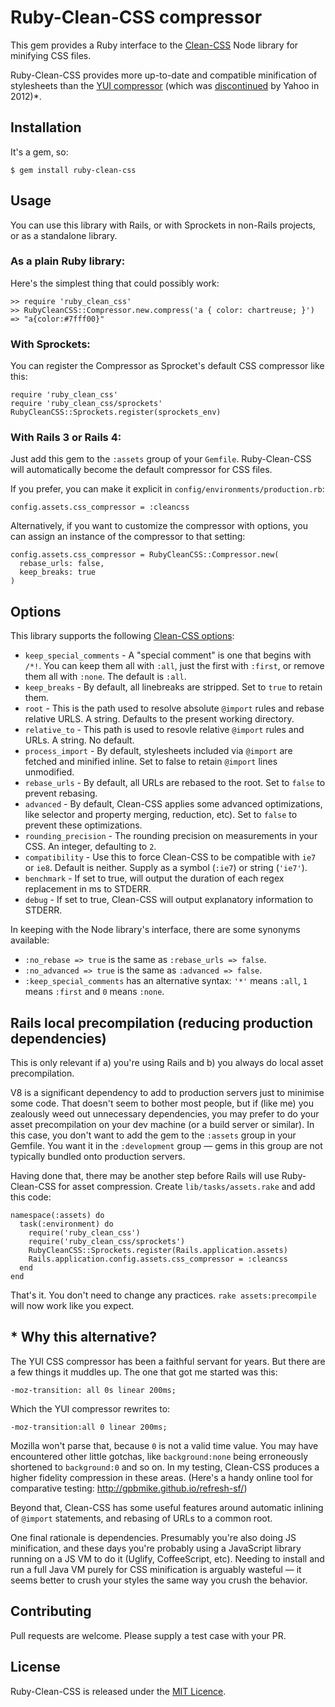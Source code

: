 # Ruby-Clean-CSS compressor

This gem provides a Ruby interface to the
[Clean-CSS](https://github.com/GoalSmashers/clean-css) Node library for
minifying CSS files.

Ruby-Clean-CSS provides more up-to-date and compatible minification of
stylesheets than the [YUI
compressor](https://github.com/sstephenson/ruby-yui-compressor) (which was
[discontinued](http://www.yuiblog.com/blog/2012/10/16/state-of-yui-compressor)
by Yahoo in 2012)\*.


## Installation

It's a gem, so:

    $ gem install ruby-clean-css


## Usage

You can use this library with Rails, or with Sprockets in non-Rails projects,
or as a standalone library.


### As a plain Ruby library:

Here's the simplest thing that could possibly work:

    >> require 'ruby_clean_css'
    >> RubyCleanCSS::Compressor.new.compress('a { color: chartreuse; }')
    => "a{color:#7fff00}"


### With Sprockets:

You can register the Compressor as Sprocket's default CSS compressor like this:

    require 'ruby_clean_css'
    require 'ruby_clean_css/sprockets'
    RubyCleanCSS::Sprockets.register(sprockets_env)


### With Rails 3 or Rails 4:

Just add this gem to the `:assets` group of your `Gemfile`. Ruby-Clean-CSS
will automatically become the default compressor for CSS files.

If you prefer, you can make it explicit in `config/environments/production.rb`:

    config.assets.css_compressor = :cleancss

Alternatively, if you want to customize the compressor with options,
you can assign an instance of the compressor to that setting:

    config.assets.css_compressor = RubyCleanCSS::Compressor.new(
      rebase_urls: false,
      keep_breaks: true
    )


## Options

This library supports the following [Clean-CSS
options](https://github.com/GoalSmashers/clean-css#how-to-use-clean-css-programmatically):

- `keep_special_comments` - A "special comment" is one that begins with `/*!`.
    You can keep them all with `:all`, just the first with `:first`, or
    remove them all with `:none`. The default is `:all`.
- `keep_breaks` - By default, all linebreaks are stripped. Set to `true` to
    retain them.
- `root` - This is the path used to resolve absolute `@import` rules and rebase
    relative URLS. A string. Defaults to the present working directory.
- `relative_to` - This path is used to resovle relative `@import` rules and
    URLs. A string. No default.
- `process_import` - By default, stylesheets included via `@import` are fetched
    and minified inline. Set to false to retain `@import` lines unmodified.
- `rebase_urls` - By default, all URLs are rebased to the root. Set to `false`
    to prevent rebasing.
- `advanced` - By default, Clean-CSS applies some advanced optimizations,
    like selector and property merging, reduction, etc). Set to `false` to
    prevent these optimizations.
- `rounding_precision` - The rounding precision on measurements in your CSS.
    An integer, defaulting to `2`.
- `compatibility` - Use this to force Clean-CSS to be compatible with `ie7`
    or `ie8`. Default is neither. Supply as a symbol (`:ie7`) or
    string (`'ie7'`).
- `benchmark` - If set to true, will output the duration of each regex
    replacement in ms to STDERR.
- `debug` - If set to true, Clean-CSS will output explanatory information
    to STDERR.

In keeping with the Node library's interface, there are some synonyms available:

- `:no_rebase => true` is the same as `:rebase_urls => false`.
- `:no_advanced => true` is the same as `:advanced => false`.
- `:keep_special_comments` has an alternative syntax: `'*'` means  `:all`,
    `1` means `:first` and `0` means `:none`.


## Rails local precompilation (reducing production dependencies)

This is only relevant if a) you're using Rails and b) you always do local
asset precompilation.

V8 is a significant dependency to add to production servers just to
minimise some code. That doesn't seem to bother most people, but if (like me)
you zealously weed out unnecessary dependencies, you may prefer to do
your asset precompilation on your dev machine (or a build server or similar).
In this case, you don't want to add the gem to the `:assets` group in your
Gemfile. You want it in the `:development` group — gems in this group are
not typically bundled onto production servers.

Having done that, there may be another step before Rails will use
Ruby-Clean-CSS for asset compression. Create `lib/tasks/assets.rake` and
add this code:

    namespace(:assets) do
      task(:environment) do
        require('ruby_clean_css')
        require('ruby_clean_css/sprockets')
        RubyCleanCSS::Sprockets.register(Rails.application.assets)
        Rails.application.config.assets.css_compressor = :cleancss
      end
    end

That's it. You don't need to change any practices. `rake assets:precompile`
will now work like you expect.


## \* Why this alternative?

The YUI CSS compressor has been a faithful servant for years. But there are
a few things it muddles up. The one that got me started was this:

    -moz-transition: all 0s linear 200ms;

Which the YUI compressor rewrites to:

    -moz-transition:all 0 linear 200ms;

Mozilla won't parse that, because `0` is not a valid time value. You may have
encountered other little gotchas, like `background:none` being erroneously
shortened to `background:0` and so on. In my testing, Clean-CSS produces a
higher fidelity compression in these areas. (Here's a handy online tool for
comparative testing: http://gpbmike.github.io/refresh-sf/)

Beyond that, Clean-CSS has some useful features around automatic inlining of
`@import` statements, and rebasing of URLs to a common root.

One final rationale is dependencies. Presumably you're also doing JS
minification, and these days you're probably using a JavaScript library
running on a JS VM to do it (Uglify, CoffeeScript, etc). Needing to install
and run a full Java VM purely for CSS minification is arguably wasteful —
it seems better to crush your styles the same way you crush the behavior.


## Contributing

Pull requests are welcome. Please supply a test case with your PR.

## License

Ruby-Clean-CSS is released under the [MIT
Licence](https://github.com/tribune/ruby-clean-css/blob/master/LICENSE).
